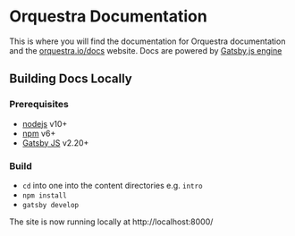 # Orquestra Documentation

This is where you will find the documentation for Orquestra documentation and the [orquestra.io/docs](http://orquestra.io/docs/) website. Docs are powered by [Gatsby.js engine](https://www.gatsbyjs.org/)

## Building Docs Locally

### Prerequisites

* [nodejs](https://nodejs.org) v10+
* [npm](https://www.npmjs.com) v6+
* [Gatsby JS](https://www.gatsbyjs.org) v2.20+

### Build

* `cd` into one into the content directories e.g. `intro`
* `npm install`
* `gatsby develop`

The site is now running locally at http://localhost:8000/ 